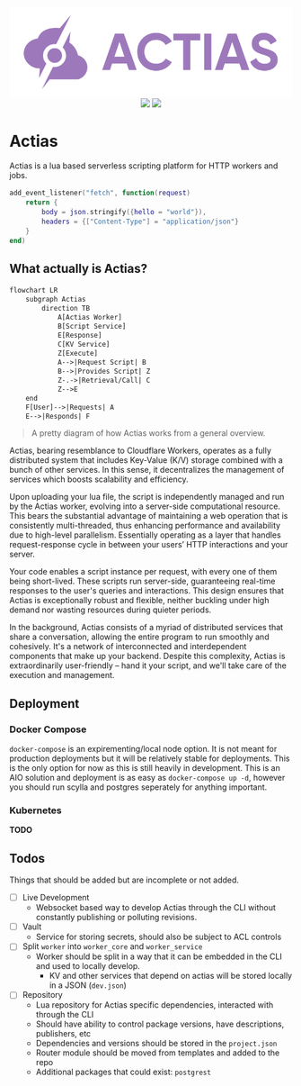 <p align="center">
	<img width="550" src="https://raw.githubusercontent.com/JSH32/actias/master/.github/assets/banner.png"><br>
	<img src="https://img.shields.io/badge/contributions-welcome-orange.svg">
	<img src="https://img.shields.io/badge/Made%20with-%E2%9D%A4-ff69b4?logo=love">
</p>

# Actias
Actias is a lua based serverless scripting platform for HTTP workers and jobs.

```lua
add_event_listener("fetch", function(request)
    return {
        body = json.stringify({hello = "world"}),
        headers = {["Content-Type"] = "application/json"}
    }
end)
```

## What actually is Actias?
```mermaid
flowchart LR
    subgraph Actias
        direction TB
            A[Actias Worker]
            B[Script Service]
            E[Response]
            C[KV Service]
            Z[Execute]
            A-->|Request Script| B
            B-->|Provides Script| Z
            Z-.->|Retrieval/Call| C
            Z-->E
    end
    F[User]-->|Requests| A
    E-->|Responds| F
```
> A pretty diagram of how Actias works from a general overview.

Actias, bearing resemblance to Cloudflare Workers, operates as a fully distributed system that includes Key-Value (K/V) storage combined with a bunch of other services. In this sense, it decentralizes the management of services which boosts scalability and efficiency. 

Upon uploading your lua file, the script is independently managed and run by the Actias worker, evolving into a server-side computational resource. This bears the substantial advantage of maintaining a web operation that is consistently multi-threaded, thus enhancing performance and availability due to high-level parallelism. Essentially operating as a layer that handles request-response cycle in between your users’ HTTP interactions and your server. 

Your code enables a script instance per request, with every one of them being short-lived. These scripts run server-side, guaranteeing real-time responses to the user's queries and interactions. This design ensures that Actias is exceptionally robust and flexible, neither buckling under high demand nor wasting resources during quieter periods.

In the background, Actias consists of a myriad of distributed services that share a conversation, allowing the entire program to run smoothly and cohesively. It's a network of interconnected and interdependent components that make up your backend. Despite this complexity, Actias is extraordinarily user-friendly – hand it your script, and we'll take care of the execution and management.

## Deployment
### Docker Compose
`docker-compose` is an expirementing/local node option. It is not meant for production deployments but it will be relatively stable for deployments. This is the only option for now as this is still heavily in development. This is an AIO solution and deployment is as easy as `docker-compose up -d`, however you should run scylla and postgres seperately for anything important.
### Kubernetes
**TODO**

## Todos
Things that should be added but are incomplete or not added.
- [ ] Live Development
  - Websocket based way to develop Actias through the CLI without constantly publishing or polluting revisions.
- [ ] Vault
  - Service for storing secrets, should also be subject to ACL controls
- [ ] Split `worker` into `worker_core` and `worker_service`
  - Worker should be split in a way that it can be embedded in the CLI and used to locally develop.
    - KV and other services that depend on actias will be stored locally in a JSON (`dev.json`)
- [ ] Repository
  - Lua repository for Actias specific dependencies, interacted with through the CLI
  - Should have ability to control package versions, have descriptions, publishers, etc
  - Dependencies and versions should be stored in the `project.json`
  - Router module should be moved from templates and added to the repo
  - Additional packages that could exist: `postgrest`